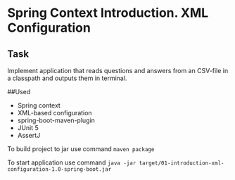 # Spring Context Introduction. XML Configuration

## Task
Implement application that reads questions and answers from an CSV-file in a classpath and outputs them in terminal.

##Used
* Spring context
* XML-based configuration
* spring-boot-maven-plugin
* JUnit 5
* AssertJ

To build project to jar use command `maven package`

To start application use command `java -jar target/01-introduction-xml-configuration-1.0-spring-boot.jar`
